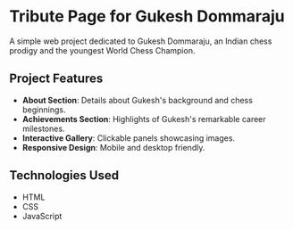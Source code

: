 # Tribute Page for Gukesh Dommaraju  

A simple web project dedicated to Gukesh Dommaraju, an Indian chess prodigy and the youngest World Chess Champion.  

## Project Features  
- **About Section**: Details about Gukesh's background and chess beginnings.  
- **Achievements Section**: Highlights of Gukesh's remarkable career milestones.  
- **Interactive Gallery**: Clickable panels showcasing images.  
- **Responsive Design**: Mobile and desktop friendly.  

## Technologies Used  
- HTML  
- CSS  
- JavaScript  


